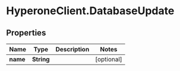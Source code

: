 # HyperoneClient.DatabaseUpdate

## Properties

Name | Type | Description | Notes
------------ | ------------- | ------------- | -------------
**name** | **String** |  | [optional] 


